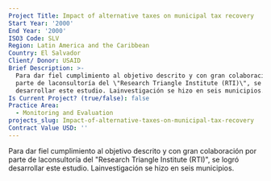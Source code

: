 ```yaml
---
Project Title: Impact of alternative taxes on municipal tax recovery
Start Year: '2000'
End Year: '2000'
ISO3 Code: SLV
Region: Latin America and the Caribbean
Country: El Salvador
Client/ Donor: USAID
Brief Description: >-
  Para dar fiel cumplimiento al objetivo descrito y con gran colaboración por
  parte de laconsultoría del \"Research Triangle Institute (RTI)\", se logró
  desarrollar este estudio. Lainvestigación se hizo en seis municipios.
Is Current Project? (true/false): false
Practice Area:
  - Monitoring and Evaluation
projects_slug: Impact-of-alternative-taxes-on-municipal-tax-recovery
Contract Value USD: ''
---
```

Para dar fiel cumplimiento al objetivo descrito y con gran colaboración por parte de laconsultoría del \"Research Triangle Institute (RTI)\", se logró desarrollar este estudio. Lainvestigación se hizo en seis municipios.